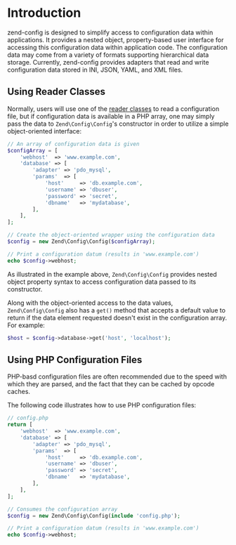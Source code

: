# Introduction

zend-config is designed to simplify access to configuration data within applications. It provides
a nested object, property-based user interface for accessing this configuration data within
application code. The configuration data may come from a variety of formats supporting hierarchical
data storage. Currently, zend-config provides adapters that read and write configuration data
stored in INI, JSON, YAML, and XML files.

## Using Reader Classes

Normally, users will use one of the [reader classes](reader.md) to read a
configuration file, but if configuration data is available in a PHP array, one
may simply pass the data to `Zend\Config\Config`'s constructor in order to
utilize a simple object-oriented interface:

```php
// An array of configuration data is given
$configArray = [
    'webhost'  => 'www.example.com',
    'database' => [
        'adapter' => 'pdo_mysql',
        'params'  => [
            'host'     => 'db.example.com',
            'username' => 'dbuser',
            'password' => 'secret',
            'dbname'   => 'mydatabase',
        ],
    ],
];

// Create the object-oriented wrapper using the configuration data
$config = new Zend\Config\Config($configArray);

// Print a configuration datum (results in 'www.example.com')
echo $config->webhost;
```

As illustrated in the example above, `Zend\Config\Config` provides nested object
property syntax to access configuration data passed to its constructor.

Along with the object-oriented access to the data values, `Zend\Config\Config`
also has a `get()` method that accepts a default value to return if the data
element requested doesn't exist in the configuration array. For example:

```php
$host = $config->database->get('host', 'localhost');
```

## Using PHP Configuration Files

PHP-basd configuration files are often recommended due to the speed with which
they are parsed, and the fact that they can be cached by opcode caches.

The following code illustrates how to use PHP configuration files:

```php
// config.php
return [
    'webhost'  => 'www.example.com',
    'database' => [
        'adapter' => 'pdo_mysql',
        'params'  => [
            'host'     => 'db.example.com',
            'username' => 'dbuser',
            'password' => 'secret',
            'dbname'   => 'mydatabase',
        ],
    ],
];
```

```php
// Consumes the configuration array
$config = new Zend\Config\Config(include 'config.php');

// Print a configuration datum (results in 'www.example.com')
echo $config->webhost;
```

